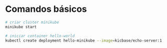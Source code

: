 # Comandos básicos


```bash
# criar cluster minikube
minikube start
```

```bash
# iniciar container hello-world
kubectl create deployment hello-minikube --image=kicbase/echo-server:1.0
```